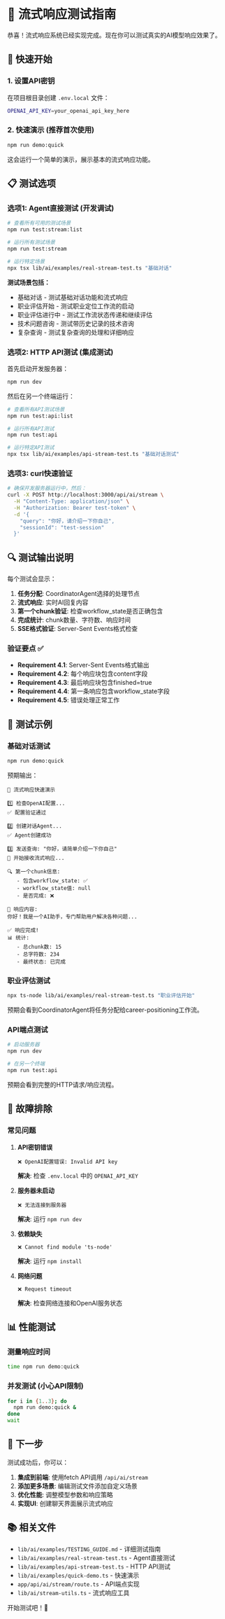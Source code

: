 # 🧪 流式响应测试指南

恭喜！流式响应系统已经实现完成。现在你可以测试真实的AI模型响应效果了。

## 🚀 快速开始

### 1. 设置API密钥

在项目根目录创建 `.env.local` 文件：

```bash
OPENAI_API_KEY=your_openai_api_key_here
```

### 2. 快速演示 (推荐首次使用)

```bash
npm run demo:quick
```

这会运行一个简单的演示，展示基本的流式响应功能。

## 📋 测试选项

### 选项1: Agent直接测试 (开发调试)

```bash
# 查看所有可用的测试场景
npm run test:stream:list

# 运行所有测试场景
npm run test:stream

# 运行特定场景
npx tsx lib/ai/examples/real-stream-test.ts "基础对话"
```

**测试场景包括：**
- 基础对话 - 测试基础对话功能和流式响应
- 职业评估开始 - 测试职业定位工作流的启动
- 职业评估进行中 - 测试工作流状态传递和继续评估
- 技术问题咨询 - 测试带历史记录的技术咨询
- 复杂查询 - 测试复杂查询的处理和详细响应

### 选项2: HTTP API测试 (集成测试)

首先启动开发服务器：
```bash
npm run dev
```

然后在另一个终端运行：
```bash
# 查看所有API测试场景
npm run test:api:list

# 运行所有API测试
npm run test:api

# 运行特定API测试
npx tsx lib/ai/examples/api-stream-test.ts "基础对话测试"
```

### 选项3: curl快速验证

```bash
# 确保开发服务器运行中，然后：
curl -X POST http://localhost:3000/api/ai/stream \
  -H "Content-Type: application/json" \
  -H "Authorization: Bearer test-token" \
  -d '{
    "query": "你好，请介绍一下你自己",
    "sessionId": "test-session"
  }'
```

## 🔍 测试输出说明

每个测试会显示：

1. **任务分配**: CoordinatorAgent选择的处理节点
2. **流式响应**: 实时AI回复内容
3. **第一个chunk验证**: 检查workflow_state是否正确包含
4. **完成统计**: chunk数量、字符数、响应时间
5. **SSE格式验证**: Server-Sent Events格式检查

### 验证要点 ✅

- **Requirement 4.1**: Server-Sent Events格式输出
- **Requirement 4.2**: 每个响应块包含content字段
- **Requirement 4.3**: 最后响应块包含finished=true
- **Requirement 4.4**: 第一条响应包含workflow_state字段
- **Requirement 4.5**: 错误处理正常工作

## 🎯 测试示例

### 基础对话测试
```bash
npm run demo:quick
```

预期输出：
```
🚀 流式响应快速演示

1️⃣ 检查OpenAI配置...
✅ 配置验证通过

2️⃣ 创建对话Agent...
✅ Agent创建成功

3️⃣ 发送查询: "你好，请简单介绍一下你自己"
📡 开始接收流式响应...

🔍 第一个chunk信息:
   - 包含workflow_state: ✅
   - workflow_state值: null
   - 是否完成: ❌

📝 响应内容:
你好！我是一个AI助手，专门帮助用户解决各种问题...

✅ 响应完成!
📊 统计:
   - 总chunk数: 15
   - 总字符数: 234
   - 最终状态: 已完成
```

### 职业评估测试
```bash
npx ts-node lib/ai/examples/real-stream-test.ts "职业评估开始"
```

预期会看到CoordinatorAgent将任务分配给career-positioning工作流。

### API端点测试
```bash
# 启动服务器
npm run dev

# 在另一个终端
npm run test:api
```

预期会看到完整的HTTP请求/响应流程。

## 🐛 故障排除

### 常见问题

1. **API密钥错误**
   ```
   ❌ OpenAI配置错误: Invalid API key
   ```
   **解决**: 检查 `.env.local` 中的 `OPENAI_API_KEY`

2. **服务器未启动**
   ```
   ❌ 无法连接到服务器
   ```
   **解决**: 运行 `npm run dev`

3. **依赖缺失**
   ```
   ❌ Cannot find module 'ts-node'
   ```
   **解决**: 运行 `npm install`

4. **网络问题**
   ```
   ❌ Request timeout
   ```
   **解决**: 检查网络连接和OpenAI服务状态

## 📊 性能测试

### 测量响应时间
```bash
time npm run demo:quick
```

### 并发测试 (小心API限制)
```bash
for i in {1..3}; do
  npm run demo:quick &
done
wait
```

## 🎉 下一步

测试成功后，你可以：

1. **集成到前端**: 使用fetch API调用 `/api/ai/stream`
2. **添加更多场景**: 编辑测试文件添加自定义场景
3. **优化性能**: 调整模型参数和响应策略
4. **实现UI**: 创建聊天界面展示流式响应

## 📚 相关文件

- `lib/ai/examples/TESTING_GUIDE.md` - 详细测试指南
- `lib/ai/examples/real-stream-test.ts` - Agent直接测试
- `lib/ai/examples/api-stream-test.ts` - HTTP API测试
- `lib/ai/examples/quick-demo.ts` - 快速演示
- `app/api/ai/stream/route.ts` - API端点实现
- `lib/ai/stream-utils.ts` - 流式响应工具

开始测试吧！🚀